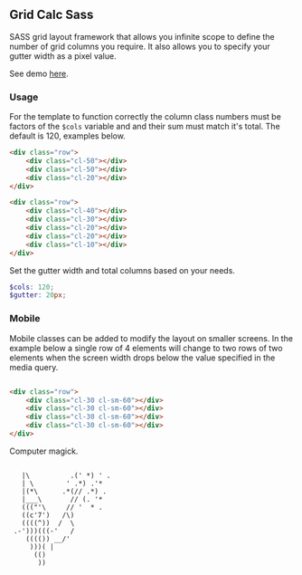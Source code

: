 ## Grid Calc Sass

SASS grid layout framework that allows you infinite scope to define the number of grid columns you require. It also allows you to specify your gutter width as a pixel value.

See demo <a href="https://codepen.io/Rueb/pen/qyeVWZ">here</a>.

### Usage

For the template to function correctly the column class numbers must be factors of the ``` $cols ```  variable and and their sum must match it's total. The default is 120, examples below.

``` html
<div class="row">
    <div class="cl-50"></div>
    <div class="cl-50"></div>
    <div class="cl-20"></div>
</div>

<div class="row">
    <div class="cl-40"></div>
    <div class="cl-30"></div>
    <div class="cl-20"></div>
    <div class="cl-20"></div>
    <div class="cl-10"></div>
</div>

```
Set the gutter width and total columns based on your needs.

``` scss
$cols: 120;
$gutter: 20px;
```

### Mobile

Mobile classes can be added to modify the layout on smaller screens. In the example below a single row of 4 elements will change to two rows of two elements when the screen width drops below the value specified in the media query.

``` html

<div class="row">
    <div class="cl-30 cl-sm-60"></div>
    <div class="cl-30 cl-sm-60"></div>
    <div class="cl-30 cl-sm-60"></div>
    <div class="cl-30 cl-sm-60"></div>
</div>

```

Computer magick.

```

   |\          .(' *) ' .
   | \        ' .*) .'*
   |(*\      .*(// .*) .
   |___\       // (. '*
   ((("'\     // '  * .
   ((c'7')   /\)
   ((((^))  /  \
 .-')))(((-'   /
    (((()) __/'
     )))( |
      (()
       ))

```
